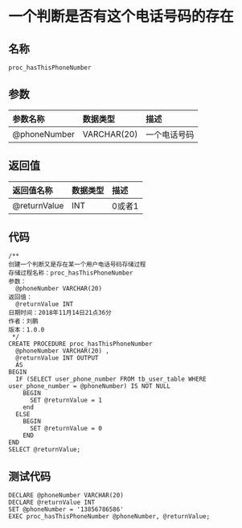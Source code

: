 # 一个判断是否有这个电话号码的存在

## 名称

```
proc_hasThisPhoneNumber
```

## 参数

| 参数名称 | 数据类型 | 描述 |
| :--- | :--- | :--- |
| @phoneNumber | VARCHAR\(20\) | 一个电话号码 |

## 返回值

| 返回值名称 | 数据类型 | 描述 |
| :--- | :--- | :--- |
| @returnValue | INT | 0或者1 |

## 代码

```
/**
创建一个判断又是存在某一个用户电话号码存储过程
存储过程名称：proc_hasThisPhoneNumber
参数：
  @phoneNumber VARCHAR(20)
返回值：
  @returnValue INT
日期时间：2018年11月14日21点36分
作者：刘鹏
版本：1.0.0
 */
CREATE PROCEDURE proc_hasThisPhoneNumber
  @phoneNumber VARCHAR(20) ,
  @returnValue INT OUTPUT
  AS
BEGIN
  IF (SELECT user_phone_number FROM tb_user_table WHERE user_phone_number = @phoneNumber) IS NOT NULL
    BEGIN
      SET @returnValue = 1
    end
  ELSE
    BEGIN
      SET @returnValue = 0
    END
END
SELECT @returnValue;
```

## 测试代码

```
DECLARE @phoneNumber VARCHAR(20)
DECLARE @returnValue INT
SET @phoneNumber = '13856786586'
EXEC proc_hasThisPhoneNumber @phoneNumber, @returnValue;
```




